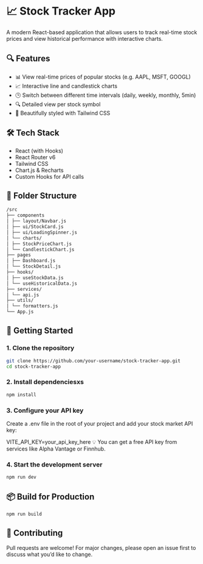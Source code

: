 # 📈 Stock Tracker App

A modern React-based application that allows users to track real-time stock prices and view historical performance with interactive charts.

## 🔍 Features

- 📊 View real-time prices of popular stocks (e.g. AAPL, MSFT, GOOGL)
- 📈 Interactive line and candlestick charts
- 🕒 Switch between different time intervals (daily, weekly, monthly, 5min)
- 🔍 Detailed view per stock symbol
- 💅 Beautifully styled with Tailwind CSS

## 🛠️ Tech Stack

- React (with Hooks)
- React Router v6
- Tailwind CSS
- Chart.js & Recharts
- Custom Hooks for API calls

## 📂 Folder Structure

```bash
/src
├── components
│ ├── layout/Navbar.js
│ ├── ui/StockCard.js
│ ├── ui/LoadingSpinner.js
│ └── charts/
│ ├── StockPriceChart.js
│ └── CandlestickChart.js
├── pages
│ ├── Dashboard.js
│ └── StockDetail.js
├── hooks/
│ ├── useStockData.js
│ └── useHistoricalData.js
├── services/
│ └── api.js
├── utils/
│ └── formatters.js
└── App.js
```

## 🚀 Getting Started

### 1. Clone the repository

```bash
git clone https://github.com/your-username/stock-tracker-app.git
cd stock-tracker-app
```

### 2. Install dependenciesxs

```bash
npm install
```

### 3. Configure your API key

Create a .env file in the root of your project and add your stock market API key:

VITE_API_KEY=your_api_key_here
💡 You can get a free API key from services like Alpha Vantage or Finnhub.

### 4. Start the development server

```bash
npm run dev
```

## 📦 Build for Production

```bash
npm run build
```

## 🤝 Contributing

Pull requests are welcome! For major changes, please open an issue first to discuss what you’d like to change.
